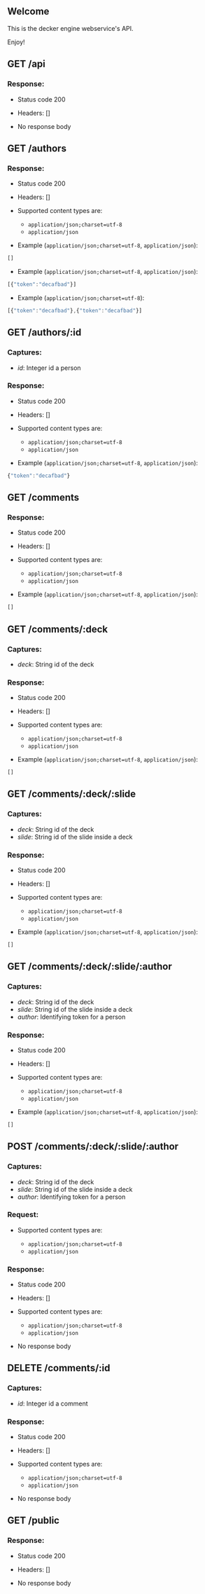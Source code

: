 ## Welcome

This is the decker engine webservice's API.

Enjoy!

## GET /api

### Response:

- Status code 200
- Headers: []

- No response body

## GET /authors

### Response:

- Status code 200
- Headers: []

- Supported content types are:

    - `application/json;charset=utf-8`
    - `application/json`

- Example (`application/json;charset=utf-8`, `application/json`):

```javascript
[]
```

- Example (`application/json;charset=utf-8`, `application/json`):

```javascript
[{"token":"decafbad"}]
```

- Example (`application/json;charset=utf-8`):

```javascript
[{"token":"decafbad"},{"token":"decafbad"}]
```

## GET /authors/:id

### Captures:

- *id*: Integer id a person

### Response:

- Status code 200
- Headers: []

- Supported content types are:

    - `application/json;charset=utf-8`
    - `application/json`

- Example (`application/json;charset=utf-8`, `application/json`):

```javascript
{"token":"decafbad"}
```

## GET /comments

### Response:

- Status code 200
- Headers: []

- Supported content types are:

    - `application/json;charset=utf-8`
    - `application/json`

- Example (`application/json;charset=utf-8`, `application/json`):

```javascript
[]
```

## GET /comments/:deck

### Captures:

- *deck*: String id of the deck

### Response:

- Status code 200
- Headers: []

- Supported content types are:

    - `application/json;charset=utf-8`
    - `application/json`

- Example (`application/json;charset=utf-8`, `application/json`):

```javascript
[]
```

## GET /comments/:deck/:slide

### Captures:

- *deck*: String id of the deck
- *slide*: String id of the slide inside a deck

### Response:

- Status code 200
- Headers: []

- Supported content types are:

    - `application/json;charset=utf-8`
    - `application/json`

- Example (`application/json;charset=utf-8`, `application/json`):

```javascript
[]
```

## GET /comments/:deck/:slide/:author

### Captures:

- *deck*: String id of the deck
- *slide*: String id of the slide inside a deck
- *author*: Identifying token for a person

### Response:

- Status code 200
- Headers: []

- Supported content types are:

    - `application/json;charset=utf-8`
    - `application/json`

- Example (`application/json;charset=utf-8`, `application/json`):

```javascript
[]
```

## POST /comments/:deck/:slide/:author

### Captures:

- *deck*: String id of the deck
- *slide*: String id of the slide inside a deck
- *author*: Identifying token for a person

### Request:

- Supported content types are:

    - `application/json;charset=utf-8`
    - `application/json`

### Response:

- Status code 200
- Headers: []

- Supported content types are:

    - `application/json;charset=utf-8`
    - `application/json`

- No response body

## DELETE /comments/:id

### Captures:

- *id*: Integer id a comment

### Response:

- Status code 200
- Headers: []

- Supported content types are:

    - `application/json;charset=utf-8`
    - `application/json`

- No response body

## GET /public

### Response:

- Status code 200
- Headers: []

- No response body

